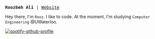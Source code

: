<p>
<pre>
<strong>Roozbeh Ali</strong> | <a href="https://roozbehali.com/" target="_blank">Website</a>
</pre>
</p>


<div>
  
  Hey there, I'm `Rooz`. I like to code. At the moment, I'm studying `Computer Engineering` @UWaterloo.
</div>

[![spotify-github-profile](https://spotify-github-profile.vercel.app/api/view?uid=vtuzyimbs6xxl75x73yo2tom2&cover_image=true&theme=natemoo-re&show_offline=false&background_color=000000&interchange=false&bar_color=2a3051&bar_color_cover=false)](https://open.spotify.com/user/vtuzyimbs6xxl75x73yo2tom2)
